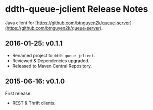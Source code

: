 ddth-queue-jclient Release Notes
================================

Java client for [https://github.com/btnguyen2k/queue-server](https://github.com/btnguyen2k/queue-server).


2016-01-25: v0.1.1
------------------

- Renamed project to `ddth-queue-jclient`.
- Reviewed & Dependencies upgraded.
- Released to Maven Central Repository.


2015-06-16: v0.1.0
------------------

First release:

- REST & Thrift clients.